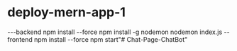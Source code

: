 # deploy-mern-app-1
---backend
npm install --force
npm install -g nodemon
nodemon index.js
--frontend
npm install --force
npm start"# Chat-Page-ChatBot" 
